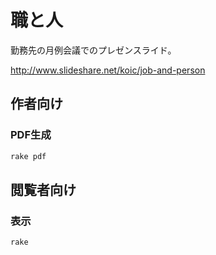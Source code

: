 # 職と人

勤務先の月例会議でのプレゼンスライド。

http://www.slideshare.net/koic/job-and-person

## 作者向け

### PDF生成

```sh
rake pdf
```

## 閲覧者向け

### 表示

```sh
rake
```
